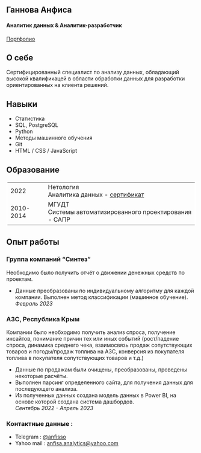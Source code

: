## Ганнова Анфиса
#### Аналитик данных & Аналитик-разработчик

[Портфолио](https://github.com/AnfisaAnalytics/myProfile/tree/main/portfolio)

## О себе
Сертифицированный специалист по анализу данных, обладающий высокой квалификацей в области обработки данных для разработки ориентированных на клиента решений.

## Навыки
* Статистика
* SQL, PostgreSQL
* Python
* Методы машинного обучения
* Git 
* HTML / CSS / JavaScript

## Образование 


<table  bordercolor="#ffffff" >
          <tr>
            <td>2022</td>
            <td>Нетология<br>
Аналитика данных - <a href="[https://github.com/AnfisaAnalytics/myProfile/blob/713a492ad32e187601bc4eba22619dead4d145df/file/%D0%A1%D0%B5%D1%80%D1%82%D0%B8%D1%84%D0%B8%D0%BA%D0%B0%D1%82%20%D0%BD%D0%B5%D1%82%D0%BE%D0%BB%D0%BE%D0%B3%D0%B8%D1%8F.pdf](https://github.com/AnfisaAnalytics/myProfile/blob/c6d1991da277ea8c65cb178e39eec5264f570b91/files/%D0%A1%D0%B5%D1%80%D1%82%D0%B8%D1%84%D0%B8%D0%BA%D0%B0%D1%82%20%D0%BD%D0%B5%D1%82%D0%BE%D0%BB%D0%BE%D0%B3%D0%B8%D1%8F.pdf)">сертификат</a></td>
          </tr>
          <tr>
            <td>2010-2014</td>
            <td>МГУДТ<br>
Системы автоматизированного проектирования - САПР</td>
          </tr>
      </table>
      
      
      
      


## Oпыт работы
### Группа компаний “Cинтез”
Необходимо было получить отчёт о движении денежных средств по проектам.
- Данные преобразованы по индивидуальному алгоритму для каждой компании. 
Выполнен метод классификации (машинное обучение).    
*Февраль 2023*  
###  АЗС, Республика Крым 
Компании было необходимо получить анализ спроса, получение инсайтов, понимание причин тех или иных событий 
(рост/падение спроса, динамика среднего чека, взаимосвязь продаж сопутствующих товаров и погоды/продаж 
топлива на АЗС, конверсия из покупателя топлива в покупателя сопутствующих товаров и т.д.)

- Данные по продажам были очищены, преобразованы, проведены некоторые расчёты.
- Выполнен парсинг определенного сайта, для получения данных для последующего анализа. 
- Из полученных данных создана модель данных в Power BI, на основе которой создана система дашбордов.  
*Сентябрь 2022 - Апрель 2023*
### Контактные данные :
* Telegram : [@anfisso](https://t.me/anfisso)
* Yahoo mail : [anfisa.analytics@yahoo.com](https://mail.yahoo.com)

